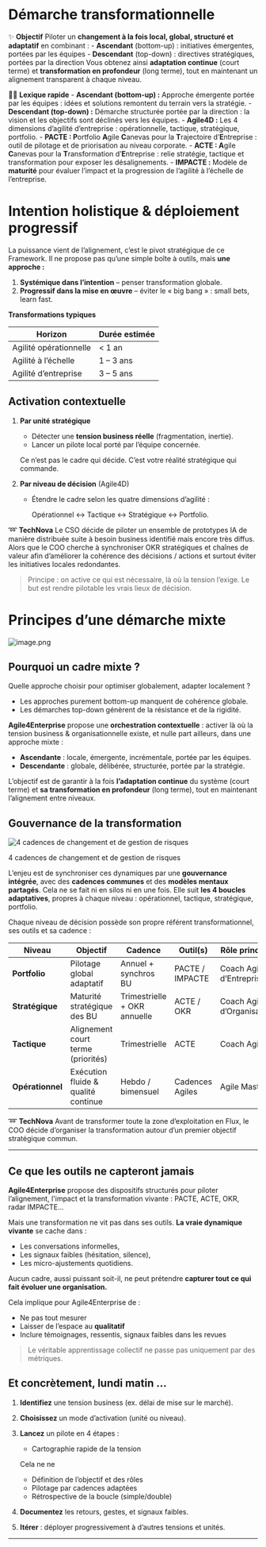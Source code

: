 # Démarche transformationnelle



✨ **Objectif** Piloter un **changement à la fois local, global, structuré et adaptatif** en combinant : - **Ascendant** (bottom-up) : initiatives émergentes, portées par les équipes - **Descendant** (top-down) : directives stratégiques, portées par la direction Vous obtenez ainsi **adaptation continue** (court terme) et **transformation en profondeur** (long terme), tout en maintenant un alignement transparent à chaque niveau.

🧑‍🎓 **Lexique rapide** - **Ascendant (bottom-up) :** Approche émergente portée par les équipes : idées et solutions remontent du terrain vers la stratégie. - **Descendant (top-down) :** Démarche structurée portée par la direction : la vision et les objectifs sont déclinés vers les équipes. - **Agile4D :** Les 4 dimensions d’agilité d’entreprise : opérationnelle, tactique, stratégique, portfolio. - **PACTE : P**ortfolio **A**gile **C**anevas pour la **T**rajectoire d’**E**ntreprise : outil de pilotage et de priorisation au niveau corporate. - **ACTE : A**gile **C**anevas pour la **T**ransformation d’**E**ntreprise : relie stratégie, tactique et transformation pour exposer les désalignements. - **IMPACTE :** Modèle de **maturité** pour évaluer l’impact et la progression de l’agilité à l’échelle de l’entreprise.

# Intention holistique & déploiement progressif

La puissance vient de l’alignement, c’est le pivot stratégique de ce Framework. Il ne propose pas qu’une simple boîte à outils, mais **une approche :**

1. **Systémique dans l’intention** – penser transformation globale.
2. **Progressif dans la mise en œuvre** – éviter le « big bang » : small bets, learn fast.

**Transformations typiques**

| Horizon | Durée estimée |
| --- | --- |
| Agilité opérationnelle | < 1 an |
| Agilité à l’échelle | 1 – 3 ans |
| Agilité d’entreprise | 3 – 5 ans |

## Activation contextuelle

1. **Par unité stratégique**
    - Détecter une **tension business réelle** (fragmentation, inertie).
    - Lancer un pilote local porté par l’équipe concernée.
    
    Ce n’est pas le cadre qui décide. C’est votre réalité stratégique qui commande.
    
2. **Par niveau de décision** (Agile4D)
    - Étendre le cadre selon les quatre dimensions d’agilité :
        
        Opérationnel ↔ Tactique ↔ Stratégique ↔ Portfolio.
        

➿ **TechNova** Le CSO décide de piloter un ensemble de prototypes IA de manière distribuée suite à besoin business identifié mais encore très diffus. Alors que le COO cherche à synchroniser OKR stratégiques et chaînes de valeur afin d’améliorer la cohérence des décisions / actions et surtout éviter les initiatives locales redondantes.

> Principe : on active ce qui est nécessaire, là où la tension l’exige. Le but est rendre pilotable les vrais lieux de décision.
> 

# Principes d’une démarche mixte

![image.png](De%CC%81marche%20transformationnelle%2018b90eaf28ff800582fff48437349af8/image.png)

## Pourquoi un cadre mixte ?

Quelle approche choisir pour optimiser globalement, adapter localement ?

- Les approches purement bottom-up manquent de cohérence globale.
- Les démarches top-down génèrent de la résistance et de la rigidité.

**Agile4Enterprise** propose une **orchestration contextuelle** : activer là où la tension business & organisationnelle existe, et nulle part ailleurs, dans une approche mixte : 

- **Ascendante** : locale, émergente, incrémentale, portée par les équipes.
- **Descendante** : globale, délibérée, structurée, portée par la stratégie.

L’objectif est de garantir à la fois **l’adaptation continue** du système (court terme) et **sa transformation en profondeur** (long terme), tout en maintenant l’alignement entre niveaux.

## Gouvernance de la transformation

![4 cadences de changement et de gestion de risques](../../Agile4Enterprise%20753acc762e1742f6aac43f7170f2da39%20/Agile4Enterprise%2013490eaf28ff8014bfc2de7660c8c327/Wiki%20Agile4Enterprise%2013690eaf28ff80ea9d55d7d1c545597e/Une%20approche%20mixte%20et%20cadence%CC%81e%20du%20changement%2018290eaf28ff806ab935cdfd0c0ff10e/image.png)

4 cadences de changement et de gestion de risques

L’enjeu est de synchroniser ces dynamiques par une **gouvernance intégrée**, avec des **cadences communes** et des **modèles mentaux partagés**. Cela ne se fait ni en silos ni en une fois. Elle suit **les 4 boucles adaptatives**, propres à chaque niveau : opérationnel, tactique, stratégique, portfolio.

Chaque niveau de décision possède son propre référent transformationnel, ses outils et sa cadence :

| Niveau | Objectif | Cadence | Outil(s) | Rôle principal |
| --- | --- | --- | --- | --- |
| **Portfolio** | Pilotage global adaptatif | Annuel + synchros BU | PACTE / IMPACTE | Coach Agile d’Entreprise |
| **Stratégique** | Maturité stratégique des BU | Trimestrielle + OKR annuelle | ACTE / OKR | Coach Agile d’Organisation |
| **Tactique** | Alignement court terme (priorités) | Trimestrielle | ACTE | Coach Agile |
| **Opérationnel** | Exécution fluide & qualité continue | Hebdo / bimensuel | Cadences Agiles | Agile Master |

➿ **TechNova** Avant de transformer toute la zone d’exploitation en Flux, le COO décide d’organiser la transformation autour d’un premier objectif stratégique commun.

---

## Ce que les outils ne capteront jamais

**Agile4Enterprise** propose des dispositifs structurés pour piloter l’alignement, l'impact et la transformation vivante : PACTE, ACTE, OKR, radar IMPACTE...

Mais une transformation ne vit pas dans ses outils. **La vraie dynamique vivante** se cache dans : 

- Les conversations informelles,
- Les signaux faibles (hésitation, silence),
- Les micro-ajustements quotidiens.

Aucun cadre, aussi puissant soit-il, ne peut prétendre **capturer tout ce qui fait évoluer une organisation.**

Cela implique pour Agile4Enterprise de :

- Ne pas tout mesurer
- Laisser de l’espace au **qualitatif**
- Inclure témoignages, ressentis, signaux faibles dans les revues

> Le véritable apprentissage collectif ne passe pas uniquement par des métriques.
> 

## Et concrètement, lundi matin …

1. **Identifiez** une tension business (ex. délai de mise sur le marché).
2. **Choisissez** un mode d’activation (unité ou niveau).
3. **Lancez** un pilote en 4 étapes :
    - Cartographie rapide de la tension
    
    Cela ne ne
    
    - Définition de l’objectif et des rôles
    - Pilotage par cadences adaptées
    - Rétrospective de la boucle (simple/double)
4. **Documentez** les retours, gestes, et signaux faibles.
5. **Itérer** : déployer progressivement à d’autres tensions et unités.

---

#